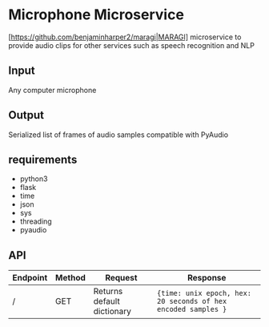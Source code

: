 # Microphone Microservice

[https://github.com/benjaminharper2/maragi|MARAGI] microservice to provide audio clips for other services such as speech recognition and NLP

## Input

Any computer microphone

## Output

Serialized list of frames of audio samples compatible with PyAudio

## requirements

* python3
* flask
* time
* json
* sys
* threading
* pyaudio

## API

Endpoint | Method | Request | Response
--- | --- | --- | ---
/ | GET | Returns default dictionary | `{time: unix epoch, hex: 20 seconds of hex encoded samples }`


